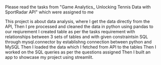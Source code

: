 Please read the tasks from "Game Analytics_ Unlocking Tennis Data with SportRadar API" which were assigned to me

This project is about data analysis, where I get the data directly from the API, 
Then I pre processed and cleaned the data in python using pandas to our reqiurement
I created table as per the tasks requirement with relationships between 3 sets of tables and with given constraintsin SQL through mysql.connector by establishng connection between python and MySQL
Then I loaded the data which I fetched from API to the tables
Then I worked on the SQL queries as per the questions assigned
Then I built an app to showcase my project using streamlit.
